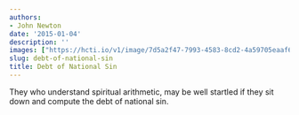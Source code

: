 ```yaml
---
authors:
- John Newton
date: '2015-01-04'
description: ''
images: ["https://hcti.io/v1/image/7d5a2f47-7993-4583-8cd2-4a59705eaaf6.png"]
slug: debt-of-national-sin
title: Debt of National Sin
---
```


They who understand spiritual arithmetic, may be well startled if they sit down and compute the debt of national sin.